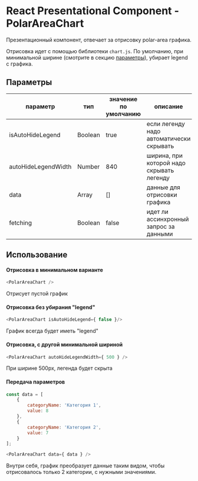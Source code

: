 # React Presentational Component - PolarAreaChart

Презентационный компонент, отвечает за отрисовку polar-area графика.

Отрисовка идет с помощью библиотеки `chart.js`. По умолчанию, при минимальной ширине
(смотрите в секцию [параметры](#Параметры)), убирает legend с графика.

## Параметры

| параметр            | тип     | значение по умолчанию | описание                                  |
|---------------------|---------|-----------------------|-------------------------------------------|
| isAutoHideLegend    | Boolean | true                  | если легенду надо автоматически скрывать  |
| autoHideLegendWidth | Number  | 840                   | ширина, при которой надо скрывать легенду |
| data                | Array   | []                    | данные для отрисовки графика              |
| fetching            | Boolean | false                 | идет ли ассинхронный запрос за данными    |

## Использование

#### Отрисовка в минимальном варианте
```javascript
<PolarAreaChart />
```
Отрисует пустой график

#### Отрисовка без убирания "legend"
```javascript
<PolarAreaChart isAutoHideLegend={ false }/>
```
График всегда будет иметь "legend"

#### Отрисовка, с другой минимальной шириной
```javascript
<PolarAreaChart autoHideLegendWidth={ 500 } />
```
При ширине 500px, легенда будет скрыта


#### Передача параметров
```javascript
const data = [
    {
        categoryName: 'Категория 1',
        value: 8
    },
    {
        categoryName: 'Категория 2',
        value: 7
    }
];

<PolarAreaChart data={ data } />
```
Внутри себя, график преобразует данные таким видом, чтобы отрисовалось только 2 категории, с нужными значениями.
